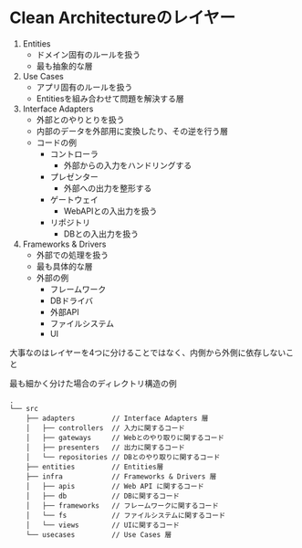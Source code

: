 # Clean Architectureのレイヤー

1. Entities
    - ドメイン固有のルールを扱う
    - 最も抽象的な層
2. Use Cases
    - アプリ固有のルールを扱う
    - Entitiesを組み合わせて問題を解決する層
3. Interface Adapters
    - 外部とのやりとりを扱う
    - 内部のデータを外部用に変換したり、その逆を行う層
    - コードの例
        - コントローラ
            - 外部からの入力をハンドリングする
        - プレゼンター
            - 外部への出力を整形する
        - ゲートウェイ
            - WebAPIとの入出力を扱う
        - リポジトリ
            - DBとの入出力を扱う
4. Frameworks & Drivers
    - 外部での処理を扱う
    - 最も具体的な層
    - 外部の例
        - フレームワーク
        - DBドライバ
        - 外部API
        - ファイルシステム
        - UI

大事なのはレイヤーを4つに分けることではなく、内側から外側に依存しないこと

最も細かく分けた場合のディレクトリ構造の例

```
.
└── src
    ├── adapters         // Interface Adapters 層
    │   ├── controllers  // 入力に関するコード
    │   ├── gateways     // Webとのやり取りに関するコード
    │   ├── presenters   // 出力に関するコード
    │   └── repositories // DBとのやり取りに関するコード
    ├── entities         // Entities層
    ├── infra            // Frameworks & Drivers 層
    │   ├── apis         // Web API に関するコード
    │   ├── db           // DBに関するコード
    │   ├── frameworks   // フレームワークに関するコード
    │   └── fs           // ファイルシステムに関するコード
    │   └── views        // UIに関するコード
    └── usecases         // Use Cases 層
```
